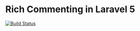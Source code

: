 # Rich Commenting in Laravel 5

[![Build Status](https://travis-ci.org/jameslkingsley/laravel-comments.svg?branch=master)](https://travis-ci.org/jameslkingsley/laravel-comments)
